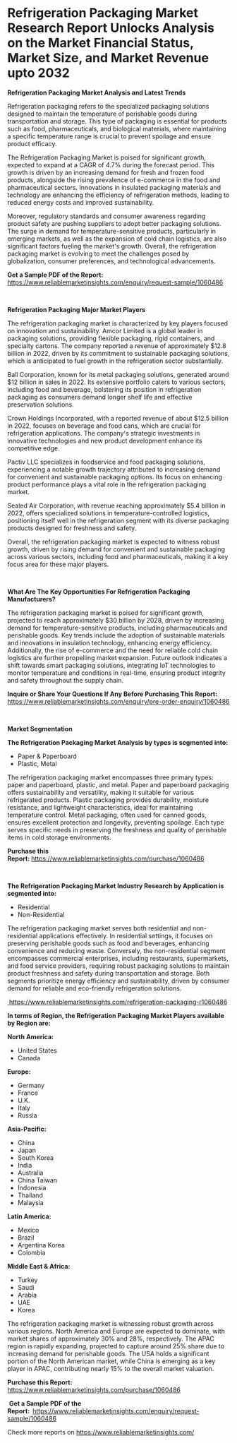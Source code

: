 <p><h1>Refrigeration Packaging Market Research Report Unlocks Analysis on the Market Financial Status, Market Size, and Market Revenue upto 2032</h1></p><p><strong>Refrigeration Packaging Market Analysis and Latest Trends</strong></p>
<p><p>Refrigeration packaging refers to the specialized packaging solutions designed to maintain the temperature of perishable goods during transportation and storage. This type of packaging is essential for products such as food, pharmaceuticals, and biological materials, where maintaining a specific temperature range is crucial to prevent spoilage and ensure product efficacy.</p><p>The Refrigeration Packaging Market is poised for significant growth, expected to expand at a CAGR of 4.7% during the forecast period. This growth is driven by an increasing demand for fresh and frozen food products, alongside the rising prevalence of e-commerce in the food and pharmaceutical sectors. Innovations in insulated packaging materials and technology are enhancing the efficiency of refrigeration methods, leading to reduced energy costs and improved sustainability.</p><p>Moreover, regulatory standards and consumer awareness regarding product safety are pushing suppliers to adopt better packaging solutions. The surge in demand for temperature-sensitive products, particularly in emerging markets, as well as the expansion of cold chain logistics, are also significant factors fueling the market's growth. Overall, the refrigeration packaging market is evolving to meet the challenges posed by globalization, consumer preferences, and technological advancements.</p></p>
<p><strong>Get a Sample PDF of the Report:&nbsp;</strong> <a href="https://www.reliablemarketinsights.com/enquiry/request-sample/1060486?utm_campaign=3286&utm_medium=2&utm_source=Github&utm_content=ia&utm_term=22032025&utm_id=refrigeration-packaging">https://www.reliablemarketinsights.com/enquiry/request-sample/1060486</a></p>
<p>&nbsp;</p>
<p><strong>Refrigeration Packaging Major Market Players</strong></p>
<p><p>The refrigeration packaging market is characterized by key players focused on innovation and sustainability. Amcor Limited is a global leader in packaging solutions, providing flexible packaging, rigid containers, and specialty cartons. The company reported a revenue of approximately $12.8 billion in 2022, driven by its commitment to sustainable packaging solutions, which is anticipated to fuel growth in the refrigeration sector substantially.</p><p>Ball Corporation, known for its metal packaging solutions, generated around $12 billion in sales in 2022. Its extensive portfolio caters to various sectors, including food and beverage, bolstering its position in refrigeration packaging as consumers demand longer shelf life and effective preservation solutions. </p><p>Crown Holdings Incorporated, with a reported revenue of about $12.5 billion in 2022, focuses on beverage and food cans, which are crucial for refrigeration applications. The company's strategic investments in innovative technologies and new product development enhance its competitive edge.</p><p>Pactiv LLC specializes in foodservice and food packaging solutions, experiencing a notable growth trajectory attributed to increasing demand for convenient and sustainable packaging options. Its focus on enhancing product performance plays a vital role in the refrigeration packaging market.</p><p>Sealed Air Corporation, with revenue reaching approximately $5.4 billion in 2022, offers specialized solutions in temperature-controlled logistics, positioning itself well in the refrigeration segment with its diverse packaging products designed for freshness and safety.</p><p>Overall, the refrigeration packaging market is expected to witness robust growth, driven by rising demand for convenient and sustainable packaging across various sectors, including food and pharmaceuticals, making it a key focus area for these major players.</p></p>
<p>&nbsp;</p>
<p><strong>What Are The Key Opportunities For Refrigeration Packaging Manufacturers?</strong></p>
<p><p>The refrigeration packaging market is poised for significant growth, projected to reach approximately $30 billion by 2028, driven by increasing demand for temperature-sensitive products, including pharmaceuticals and perishable goods. Key trends include the adoption of sustainable materials and innovations in insulation technology, enhancing energy efficiency. Additionally, the rise of e-commerce and the need for reliable cold chain logistics are further propelling market expansion. Future outlook indicates a shift towards smart packaging solutions, integrating IoT technologies to monitor temperature and conditions in real-time, ensuring product integrity and safety throughout the supply chain.</p></p>
<p><strong>Inquire or Share Your Questions If Any Before Purchasing This Report:</strong> <a href="https://www.reliablemarketinsights.com/enquiry/pre-order-enquiry/1060486?utm_campaign=3286&utm_medium=2&utm_source=Github&utm_content=ia&utm_term=22032025&utm_id=refrigeration-packaging">https://www.reliablemarketinsights.com/enquiry/pre-order-enquiry/1060486</a></p>
<p>&nbsp;</p>
<p><strong>Market Segmentation</strong></p>
<p><strong>The Refrigeration Packaging Market Analysis by types is segmented into:</strong></p>
<p><ul><li>Paper & Paperboard</li><li>Plastic, Metal</li></ul></p>
<p><p>The refrigeration packaging market encompasses three primary types: paper and paperboard, plastic, and metal. Paper and paperboard packaging offers sustainability and versatility, making it suitable for various refrigerated products. Plastic packaging provides durability, moisture resistance, and lightweight characteristics, ideal for maintaining temperature control. Metal packaging, often used for canned goods, ensures excellent protection and longevity, preventing spoilage. Each type serves specific needs in preserving the freshness and quality of perishable items in cold storage environments.</p></p>
<p><strong>Purchase this Report:&nbsp;</strong><a href="https://www.reliablemarketinsights.com/purchase/1060486?utm_campaign=3286&utm_medium=2&utm_source=Github&utm_content=ia&utm_term=22032025&utm_id=refrigeration-packaging">https://www.reliablemarketinsights.com/purchase/1060486</a></p>
<p>&nbsp;</p>
<p><strong>The Refrigeration Packaging Market Industry Research by Application is segmented into:</strong></p>
<p><ul><li>Residential</li><li>Non-Residential</li></ul></p>
<p><p>The refrigeration packaging market serves both residential and non-residential applications effectively. In residential settings, it focuses on preserving perishable goods such as food and beverages, enhancing convenience and reducing waste. Conversely, the non-residential segment encompasses commercial enterprises, including restaurants, supermarkets, and food service providers, requiring robust packaging solutions to maintain product freshness and safety during transportation and storage. Both segments prioritize energy efficiency and sustainability, driven by consumer demand for reliable and eco-friendly refrigeration solutions.</p></p>
<p><a href="https://www.reliablemarketinsights.com/refrigeration-packaging-r1060486?utm_campaign=3286&utm_medium=2&utm_source=Github&utm_content=ia&utm_term=22032025&utm_id=refrigeration-packaging">&nbsp;https://www.reliablemarketinsights.com/refrigeration-packaging-r1060486</a></p>
<p><strong>In terms of Region, the Refrigeration Packaging Market Players available by Region are:</strong></p>
<p>
    <p> <strong> North America: </strong>
        <ul>
            <li>United States</li>
            <li>Canada</li>
        </ul>
        </p> 
    <p> <strong> Europe: </strong>
        <ul>
            <li>Germany</li>
            <li>France</li>
            <li>U.K.</li>
            <li>Italy</li>
            <li>Russia</li>
        </ul>
        </p> 
    <p> <strong> Asia-Pacific: </strong>
        <ul>
            <li>China</li>
            <li>Japan</li>
            <li>South Korea</li>
            <li>India</li>
            <li>Australia</li>
            <li>China Taiwan</li>
            <li>Indonesia</li>
            <li>Thailand</li>
            <li>Malaysia</li>
        </ul>
        </p> 
    <p> <strong> Latin America: </strong>
        <ul>
            <li>Mexico</li>
            <li>Brazil</li>
            <li>Argentina Korea</li>
            <li>Colombia</li>
        </ul>
        </p> 
    <p> <strong> Middle East & Africa: </strong>
        <ul>
            <li>Turkey</li>
            <li>Saudi</li>
            <li>Arabia</li>
            <li>UAE</li>
            <li>Korea</li>
        </ul>
    </p>
    </p>
<p><p>The refrigeration packaging market is witnessing robust growth across various regions. North America and Europe are expected to dominate, with market shares of approximately 30% and 28%, respectively. The APAC region is rapidly expanding, projected to capture around 25% share due to increasing demand for perishable goods. The USA holds a significant portion of the North American market, while China is emerging as a key player in APAC, contributing nearly 15% to the overall market valuation.</p></p>
<p><strong>Purchase this Report: </strong><a href="https://www.reliablemarketinsights.com/purchase/1060486?utm_campaign=3286&utm_medium=2&utm_source=Github&utm_content=ia&utm_term=22032025&utm_id=refrigeration-packaging">https://www.reliablemarketinsights.com/purchase/1060486</a></p>
<p>&nbsp;<strong>Get a Sample PDF of the Report:&nbsp;&nbsp;</strong><a href="https://www.reliablemarketinsights.com/enquiry/request-sample/1060486?utm_campaign=3286&utm_medium=2&utm_source=Github&utm_content=ia&utm_term=22032025&utm_id=refrigeration-packaging">https://www.reliablemarketinsights.com/enquiry/request-sample/1060486</a></p>
<p><strong></strong></p>
<p>Check more reports on <a href="https://www.reliablemarketinsights.com/?utm_campaign=3286&utm_medium=2&utm_source=Github&utm_content=ia&utm_term=22032025&utm_id=refrigeration-packaging">https://www.reliablemarketinsights.com/</a></p>